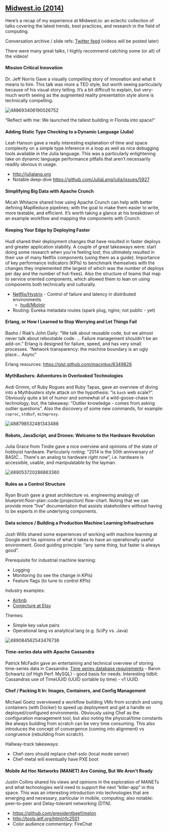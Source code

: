 ## [Midwest.io (2014)](http://www.midwest.io)

Here’s a recap of my experience at Midwest.io: an eclectic collection of talks covering the latest trends, best practices, and research in the field of computing.

Conversation archive / slide refs: [Twitter feed](https://twitter.com/search?f=realtime&q=midwestio) (videos will be posted later)

There were many great talks, I highly recommend catching some (or all) of the videos!


#### Mission Critical Innovation

Dr. Jeff Norris Gave a visually compelling story of innovation and what it means to him. This talk was more a TED style, but worth seeing particularly because of his visual story telling. It’s a bit difficult to explain, but very-much worth seeing as the augmented reality presentation style alone is technically compelling.

![488693406190026752](/images/2014-07-16-Midwest_io/BsgwD_JCMAAt-jA.jpg)

“Reflect with me: We launched the tallest building in Florida into space!”


#### Adding Static Type Checking to a Dynamic Language (Julia)

Leah Hanson gave a really interesting explanation of time and space complexity on a simple type inference in a loop as well as nice debugging tools available in the Julia language. This was a particularly enlightening take on dynamic language performance pitfalls that aren’t necessarily readily obvious in usage.

*  http://julialang.org
*  Notable deep-dive https://github.com/JuliaLang/julia/issues/5927


#### Simplifying Big Data with Apache Crunch

Micah Whitacre shared how using Apache Crunch can help with better defining MapReduce pipelines; with the goal to make them easier to write, more testable, and efficient. It’s worth taking a glance at his breakdown of an example workflow and mapping the components with Crunch.


#### Keeping Your Edge by Deploying Faster

Hudl shared their deployment changes that have resulted in faster deploys and greater application stability. A couple of great takeaways were: start doing some research when you’re feeling lost; this ultimately resulted in their use of many Netflix components (using them as a guide). Importance of key performance indicators (KPIs) to benchmark themselves with the changes they implemented (the largest of which was the number of deploys per day and the number of hot-fixes). Also the structure of teams that map to service oriented components, which allowed them to lean on using components both technically and culturally.

*  [Netflix/Hystrix](https://github.com/Netflix/Hystrix) - Control of failure and latency in distributed environments
   *  [hudl/Mjolnir](https://github.com/hudl/Mjolnir)
*  Routing: Eureka metadata routes (spark plug, nginx; not public - yet)


#### Erlang, or How I Learned to Stop Worrying and Let Things Fail

Basho / Riak’s John Daily: “We talk about reusable code, but we almost never talk about rebootable code. ... Failure management shouldn't be an add-on.” Erlang is designed for failure, speed, and has very small processes. “Network transparency: the machine boundary is an ugly place… Async”

Erlang resources: https://gist.github.com/macintux/6349828


#### MythBashers: Adventures in Overlooked Technologies

Avdi Grimm, of Ruby Rogues and Ruby Tapas, gave an overview of diving into a Mythbusters style attack on the hypothesis: “is `bash` web scale?”. Obviously quite a bit of humor and somewhat of a wild-goose-chase in technology; but, the takeaway: “Outlier knowledge - comes from asking outlier questions”. Also the discovery of some new commands, for example: `coproc`, `stdbuf`, `mitmproxy`.

![488798532481343488](/images/2014-07-16-Midwest_io/BsiPrLpIMAAXJ7a.jpg)


#### Robots, JavaScript, and Drones: Welcome to the Hardware Revolution

Julia Grace from Tindie gave a nice overview and opinions of the state of hobbyist hardware. Particularly noting: “2014 is the 50th anniversary of BASIC... There's an analog to hardware *right now*”, i.e. hardware is accessible, usable, and manipulatable by the layman.

![489053720286863360](/images/2014-07-16-Midwest_io/Bsl3xEIIcAAdgkK.jpg)


#### Rules as a Control Structure

Ryan Brush gave a great architecture vs. engineering analogy of blueprint:floor-plan::code:(projection) flow-chart. Noting that we can provide more “live” documentation that assists stakeholders without having to be experts in the underlying components.


#### Data science / Building a Production Machine Learning Infrastructure

Josh Wills shared some experiences of working with machine learning at Google and his opinions of what it takes to have an operationally useful environment. Good guiding principle: “any same thing, but faster is always good”.

Prerequisite for industrial machine learning:

*  Logging
*  Monitoring (to see the change in KPIs)
*  Feature flags (to tune to control KPIs)


Industry examples:

*  [Airbnb](http://nerds.airbnb.com/architecting-machine-learning-system-risk)
*  [Conjecture at Etsy](http://codeascraft.com/2014/06/18/conjecture-scalable-machine-learning-in-hadoop-with-scalding)

Themes:

*  Simple key value pairs
*  Operational lang vs analytical lang (e.g. SciPy vs. Java)

![489084562543476736](/images/2014-07-16-Midwest_io/BsmT0QvCcAMemUX.jpg)


#### Time-series data with Apache Cassandra

Patrick McFadin gave an entertaining and technical overview of storing time-series data in Cassandra. [Time series database requirements](http://www.xaprb.com/blog/2014/06/08/time-series-database-requirements) - Baron Schwartz (of High Perf. MySQL) - good basis for needs. Interesting tidbit: Cassandras use of TimeUUID (UUID sortable by time) - v1 UUID.


#### Chef / Packing It In: Images, Containers, and Config Management

Michael Goetz overviewed a workflow building VMs from scratch and using containers (with Docker) to speed up deployment and get a handle on deployed/configured environments. Obviously using Chef as the configuration management tool, but also noting the physical/time constants like always building from scratch can be very time consuming. This also introduces the concept of convergence (coming into alignment) vs congruence (rebuilding from scratch).

Hallway-track takeaways:

*  Chef-zero should replace chef-solo (local mode server)
*  Chef-metal will eventually have PXE boot


#### Mobile Ad Hoc Networks (MANET) Are Coming, But We Aren't Ready

Justin Collins shared his views and opinions in the exploration of MANETs and what technologies we’d need to support the next “killer-app” in this space. This was an interesting introduction into technologies that are emerging and necessary, particular in mobile, computing; also notable: peer-to-peer and Delay-tolerant networking (DTN).

*  https://github.com/presidentbeef/melon
*  http://tools.ietf.org/html/rfc2501
*  Color audience commentary: FireChat
